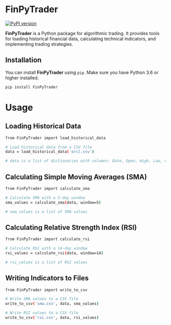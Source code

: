 # FinPyTrader

[![PyPI version](https://badge.fury.io/py/FinPyTrader.svg)](https://badge.fury.io/py/FinPyTrader)

**FinPyTrader** is a Python package for algorithmic trading. It provides tools for loading historical financial data, calculating technical indicators, and implementing trading strategies.

## Installation

You can install **FinPyTrader** using `pip`. Make sure you have Python 3.6 or higher installed.

```bash
pip install FinPyTrader
```
# Usage
## Loading Historical Data
```bash
from FinPyTrader import load_historical_data

# Load historical data from a CSV file
data = load_historical_data('orcl.csv')

# data is a list of dictionaries with columns: Date, Open, High, Low, Close, Adj Close, Volume
```

## Calculating Simple Moving Averages (SMA)
```bash
from FinPyTrader import calculate_sma

# Calculate SMA with a 5-day window
sma_values = calculate_sma(data, window=5)

# sma_values is a list of SMA values
```
## Calculating Relative Strength Index (RSI)
```bash
from FinPyTrader import calculate_rsi

# Calculate RSI with a 14-day window
rsi_values = calculate_rsi(data, window=14)

# rsi_values is a list of RSI values
```

## Writing Indicators to Files
```bash
from FinPyTrader import write_to_csv

# Write SMA values to a CSV file
write_to_csv('sma.csv', data, sma_values)

# Write RSI values to a CSV file
write_to_csv('rsi.csv', data, rsi_values)
```
